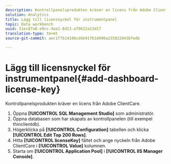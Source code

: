 ```yaml
---
description: Kontrollpanelsprodukten kräver en licens från Adobe ClientCare.
solution: Analytics
title: Lägg till licensnyckel för instrumentpanel
topic: Data workbench
uuid: 51ec87a8-e9cc-4aa1-8d13-a79612a13d17
translation-type: tm+mt
source-git-commit: aec1f7b14198cdde91f61d490a235022943bfedb

---
```



# Lägg till licensnyckel för instrumentpanel{#add-dashboard-license-key}

Kontrollpanelsprodukten kräver en licens från Adobe ClientCare.

1. Öppna **[!UICONTROL SQL Management Studio]** som administratör.
1. Öppna databasen som har skapats av kontrollpanelen (till exempel thinclientdb).
1. Högerklicka på **[!UICONTROL Configuration]** tabellen och klicka **[!UICONTROL Edit Top 200 Rows]**.
1. Hitta **[!UICONTROL licenseKey]** fältet och ange nyckeln från Adobe ClientCare i **[!UICONTROL Value]** kolumnen.
1. Starta om **[!UICONTROL Application Pool]** i **[!UICONTROL IIS Manager Console]**.
